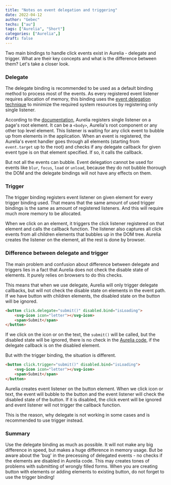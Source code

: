 ```yaml
---
title: "Notes on event delegation and triggering"
date: 2022-04-12
author: "Gebec"
techs: ["au"]
tags: ["Aurelia", "Short"]
categories: ["Aurelia",]
draft: false
---
```


Two main bindings to handle click events exist in Aurelia  - delegate and trigger. What are their key concepts and what is the difference between them? Let's take a closer look.

### Delegate
The delegate binding is recommended to be used as a default binding method to process most of the events. As every registered event listener requires allocation of memory, this binding uses the [event delegation technique](https://developer.mozilla.org/en-US/docs/Learn/JavaScript/Building_blocks/Events#event_delegation) to minimize the required system resources by registering only single listener.

According to the [documentation](https://aurelia.io/docs/binding/delegate-vs-trigger#delegate-vs-trigger), Aurelia registers single listener on a page's root element. It can be a `<body>`, Aurelia's root component or any other top level element. This listener is waiting for any click event to bubble up from elements in the application. When an event is registered, the Aurelia's event handler goes through all elements (starting from `event.target` up to the root) and checks if any delegate callback for given event type is on that element specified. If so, it calls the callback.

But not all the events can bubble. Event delegation cannot be used for events like `blur`, `focus`, `load` or `unload`, because they do not bubble thorough the DOM and the delegate bindings will not have any effects on them.

### Trigger
The trigger binding registers event listener on given element for every trigger binding used. That means that the same amount of used trigger bindings is the same as amount of registered listeners. And this will require much more memory to be allocated.

When we click on an element, it triggers the click listener registered on that element and calls the callback function. The listener also captures all click events from all children elements that bubbles up in the DOM tree.
Aurelia creates the listener on the element, all the rest is done by browser.

### Difference between delegate and trigger
The main problem and confusion about difference between delegate and triggers lies in a fact that Aurelia does not check the disable state of elements. It purely relies on browsers to do this checks.

This means that when we use delegate, Aurelia will only trigger delegate callbacks, but will not check the disable state on elements in the event path. If we have button with children elements, the disabled state on the button will be ignored.
```html
<button click.delegate="submit()" disabled.bind="isLoading">
    <svg-icon icon="letter"></svg-icon>
    <span>Submit</span>
</button>
```

If we click on the icon or on the text, the `submit()` will be called, but the disabled state will be ignored, there is no check in the [Aurelia code](https://github.com/aurelia/binding/blob/master/src/event-manager.js#L70), if the delegate callback is on the disabled element.

But with the trigger binding, the situation is different.
```html
<button click.trigger="submit()" disabled.bind="isLoading">
    <svg-icon icon="letter"></svg-icon>
    <span>Submit</span>
</button>
```

Aurelia creates event listener on the button element. When we click icon or text, the event will bubble to the button and the event listener will check the disabled state of the button. If it is disabled, the click event will be ignored and event listener will not trigger the callback function.

This is the reason, why delegate is not working in some cases and is recommended to use trigger instead.

### Summary
Use the delegate binding as much as possible. It will not make any big difference in speed, but makes a huge difference in memory usage. But be aware about the 'bug' in the precessing of delegated events - no checks if the elements are disabled in Aurelia code. This may creates tones of problems with submitting of wrongly filled forms.
When you are creating button with elements or adding elements to existing button, do not forget to use the trigger binding!
